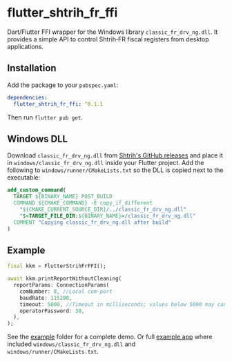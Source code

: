 # flutter_shtrih_fr_ffi

Dart/Flutter FFI wrapper for the Windows library `classic_fr_drv_ng.dll`. It provides a simple API to control Shtrih‑FR fiscal registers from desktop applications.

## Installation

Add the package to your `pubspec.yaml`:

```yaml
dependencies:
  flutter_shtrih_fr_ffi: ^0.1.1
```

Then run `flutter pub get`.

## Windows DLL

Download `classic_fr_drv_ng.dll` from [Shtrih's GitHub releases](https://github.com/shtrih-m/fr_drv_ng/releases) and place it in
`windows/classic_fr_drv_ng.dll` inside your Flutter project. Add the following to `windows/runner/CMakeLists.txt` so the DLL is copied next to the executable:

```cmake
add_custom_command(
  TARGET ${BINARY_NAME} POST_BUILD
  COMMAND ${CMAKE_COMMAND} -E copy_if_different
    "${CMAKE_CURRENT_SOURCE_DIR}/../classic_fr_drv_ng.dll"
    "$<TARGET_FILE_DIR:${BINARY_NAME}>/classic_fr_drv_ng.dll"
  COMMENT "Copying classic_fr_drv_ng.dll after build"
)
```

## Example

```dart
final kkm = FlutterStrihFrFFI();

await kkm.printReportWithoutCleaning(
  reportParams: ConnectionParams(
    comNumber: 8, //Local com-port
    baudRate: 115200,
    timeout: 5000, //Timeout in milliseconds; values below 5000 may cause communication errors due to slow device response.
    operatorPassword: 30,
  ),
);
```

See the [example](example/lib/main.dart) folder for a complete demo. Or full [example app](https://github.com/Bodikov1990/flutter_example_app_shtrih_fr) where included `windows/classic_fr_drv_ng.dll` and `windows/runner/CMakeLists.txt`.
